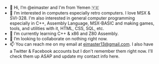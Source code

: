 - 👋 Hi, I’m @eimaster and I'm from Yemen 🇾🇪
- 👀 I’m interested in computers especially retro computers. I love MSX & SVI-328. I'm also interested in general computer programming especially in C++, Assembly Language, MSX-BASIC and making games, tools, and utilities with it, HTML, CSS, SQL, etc.
- 🌱 I’m currently learning C++ & x86 and Z80 Assembly.
- 💞️ I’m looking to collaborate on nothing right now.
- 📫 You can reach me on my email at eimaster13@gmail.com. I also have a Twitter & Facebook accounts but I don't remember them right now. I'll check them up ASAP and update my contact info here.

<!---
eimaster/eimaster is a ✨ special ✨ repository because its `README.md` (this file) appears on your GitHub profile.
You can click the Preview link to take a look at your changes.
--->
